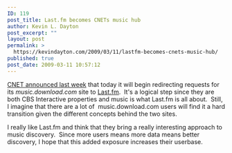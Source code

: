 ```yaml
---
ID: 119
post_title: Last.fm becomes CNETs music hub
author: Kevin L. Dayton
post_excerpt: ""
layout: post
permalink: >
  https://kevindayton.com/2009/03/11/lastfm-becomes-cnets-music-hub/
published: true
post_date: 2009-03-11 10:57:12
---
```

<a href="http://download.cnet.com/8301-2007_4-10188863-12.html" target="_blank">CNET announced last week</a> that today it will begin redirecting requests for its <em>music.download.com</em> site to <a title="http://last.fm" href="http://last.fm" target="_blank">Last.fm</a>.  It's a logical step since they are both CBS Interactive properties and music is what Last.fm is all about.  Still, I imagine that there are a lot of  music.download.com users will find it a hard transition given the different concepts behind the two sites.

I really like Last.fm and think that they bring a really interesting approach to music discovery.  Since more users means more data means better discovery, I hope that this added exposure increases their userbase.